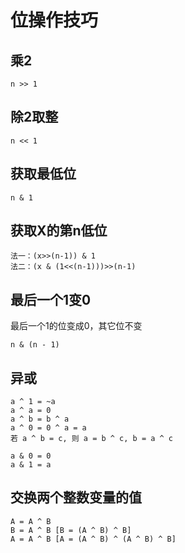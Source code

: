 # 位操作技巧
## 乘2
```
n >> 1
```
## 除2取整
```
n << 1
```
## 获取最低位
```
n & 1
```
## 获取X的第n低位
```
法一：(x>>(n-1)) & 1
法二：(x & (1<<(n-1)))>>(n-1)
```
## 最后一个1变0
最后一个1的位变成0，其它位不变
```
n & (n - 1)
```
## 异或
```
a ^ 1 = ~a
a ^ a = 0
a ^ b = b ^ a
a ^ 0 = 0 ^ a = a
若 a ^ b = c, 则 a = b ^ c, b = a ^ c

a & 0 = 0
a & 1 = a
```
## 交换两个整数变量的值
```
A = A ^ B
B = A ^ B [B = (A ^ B) ^ B]
A = A ^ B [A = (A ^ B) ^ (A ^ B) ^ B]
```